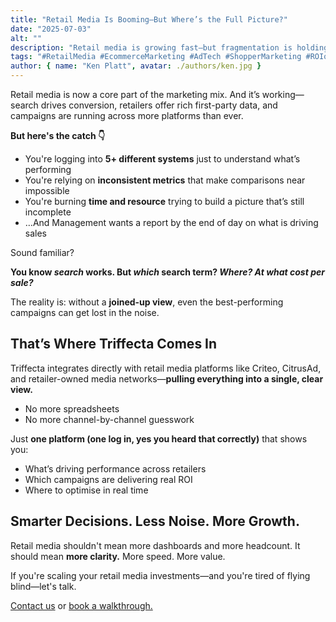 ```yaml
---
title: "Retail Media Is Booming—But Where’s the Full Picture?"
date: "2025-07-03"
alt: ""
description: "Retail media is growing fast—but fragmentation is holding it back. Discover how Triffecta simplifies performance tracking across platforms."
tags: "#RetailMedia #EcommerceMarketing #AdTech #ShopperMarketing #ROIonRetail #RetailInnovation #MarketingInsights"
author: { name: "Ken Platt", avatar: ./authors/ken.jpg }
---
```


  <p>
    Retail media is now a core part of the marketing mix. And it’s working—search drives conversion, retailers offer rich first-party data, and campaigns are running across more platforms than ever.
  </p>

  <p><strong>But here's the catch 👇</strong></p>

  <ul>
    <li>You're logging into <strong>5+ different systems</strong> just to understand what’s performing</li>
    <li>You're relying on <strong>inconsistent metrics</strong> that make comparisons near impossible</li>
    <li>You're burning <strong>time and resource</strong> trying to build a picture that’s still incomplete</li>
    <li>…And Management wants a report by the end of day on what is driving sales</li>
  </ul>

  <p>Sound familiar?</p>

  <p>
    <strong>
      You know <i>search</i> works. But <i>which</i> search term? <i>Where? At what cost per sale?</i>
    </strong>
  </p>

  <p>
    The reality is: without a <strong>joined-up view</strong>, even the best-performing campaigns can get lost in the noise.
  </p>

  <h2>That’s Where Triffecta Comes In</h2>

  <p>
    Triffecta integrates directly with retail media platforms like Criteo, CitrusAd, and retailer-owned media networks—<strong>pulling everything into a single, clear view.</strong>
  </p>

  <ul>
    <li>No more spreadsheets</li>
    <li>No more channel-by-channel guesswork</li>
  </ul>

  <p>Just <strong>one platform (one log in, yes you heard that correctly)</strong> that shows you:</p>

  <ul>
    <li>What’s driving performance across retailers</li>
    <li>Which campaigns are delivering real ROI</li>
    <li>Where to optimise in real time</li>
  </ul>

  <h2>Smarter Decisions. Less Noise. More Growth.</h2>

  <p>
    Retail media shouldn't mean more dashboards and more headcount.
    It should mean <strong>more clarity.</strong> More speed. More value.
  </p>

  <p>
    If you're scaling your retail media investments—and you're tired of flying blind—let's talk.
  </p>

  <p>
    <a href="/contact" target="_blank" rel="noopener">Contact us</a> or <a href="/demo" target="_blank" rel="noopener">book a walkthrough.</a>
  </p>
